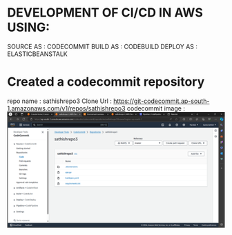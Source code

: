 # DEVELOPMENT OF CI/CD IN AWS USING:
 SOURCE AS : CODECOMMIT
 BUILD AS  : CODEBUILD
 DEPLOY AS : ELASTICBEANSTALK


# Created a codecommit repository 
repo name : sathishrepo3
Clone Url : https://git-codecommit.ap-south-1.amazonaws.com/v1/repos/sathishrepo3
codecommit image : ![alt text](<Screenshot 2024-04-21 182138-1.png>)